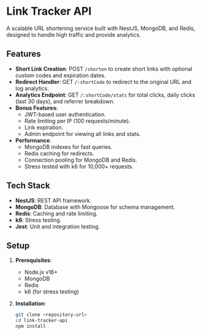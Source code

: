 # Link Tracker API

A scalable URL shortening service built with NestJS, MongoDB, and Redis, designed to handle high traffic and provide analytics.

## Features
- **Short Link Creation**: POST `/shorten` to create short links with optional custom codes and expiration dates.
- **Redirect Handler**: GET `/:shortCode` to redirect to the original URL and log analytics.
- **Analytics Endpoint**: GET `/:shortCode/stats` for total clicks, daily clicks (last 30 days), and referrer breakdown.
- **Bonus Features**:
  - JWT-based user authentication.
  - Rate limiting per IP (100 requests/minute).
  - Link expiration.
  - Admin endpoint for viewing all links and stats.
- **Performance**:
  - MongoDB indexes for fast queries.
  - Redis caching for redirects.
  - Connection pooling for MongoDB and Redis.
  - Stress tested with k6 for 10,000+ requests.

## Tech Stack
- **NestJS**: REST API framework.
- **MongoDB**: Database with Mongoose for schema management.
- **Redis**: Caching and rate limiting.
- **k6**: Stress testing.
- **Jest**: Unit and integration testing.

## Setup
1. **Prerequisites**:
   - Node.js v16+
   - MongoDB
   - Redis
   - k6 (for stress testing)

2. **Installation**:
   ```bash
   git clone <repository-url>
   cd link-tracker-api
   npm install